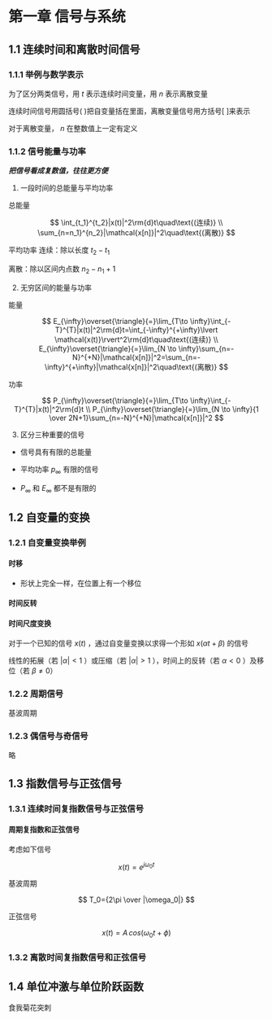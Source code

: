 # 第一章 信号与系统

## 1.1 连续时间和离散时间信号

### 1.1.1 举例与数学表示

为了区分两类信号，用 $t$ 表示连续时间变量，用 $n$ 表示离散变量

连续时间信号用圆括号( )把自变量括在里面，离散变量信号用方括号[ ]来表示

对于离散变量， $n$ 在整数值上一定有定义

### 1.1.2 信号能量与功率

***把信号看成复数值，往往更方便***

1. 一段时间的总能量与平均功率

总能量

$$
\int_{t_1}^{t_2}|x(t)|^2\rm{d}t\quad\text{(连续)}
\\
\sum_{n=n_1}^{n_2}|\mathcal{x[n]}|^2\quad\text{(离散)}
$$

平均功率
连续：除以长度 $t_2-t_1$

离散：除以区间内点数 $n_2-n_1+1$

2. 无穷区间的能量与功率

能量

$$
E_{\infty}\overset{\triangle}{=}\lim_{T\to \infty}\int_{-T}^{T}|x(t)|^2\rm{d}t=\int_{-\infty}^{+\infty}\lvert \mathcal{x(t)}\rvert^2\rm{d}t\quad\text{(连续)}
\\
E_{\infty}\overset{\triangle}{=}\lim_{N \to \infty}\sum_{n=-N}^{+N}|\mathcal{x[n]}|^2=\sum_{n=-\infty}^{+\infty}|\mathcal{x[n]}|^2\quad\text{(离散)}
$$

功率

$$
P_{\infty}\overset{\triangle}{=}\lim_{T\to \infty}\int_{-T}^{T}|x(t)|^2\rm{d}t
\\
P_{\infty}\overset{\triangle}{=}\lim_{N \to \infty}{1 \over 2N+1}\sum_{n=-N}^{+N}|\mathcal{x[n]}|^2
$$

3. 区分三种重要的信号

- 信号具有有限的总能量

- 平均功率 $p_{\infty}$ 有限的信号

- $P_{\infty}$ 和 $E_{\infty}$ 都不是有限的

## 1.2 自变量的变换

### 1.2.1 自变量变换举例

#### 时移

- 形状上完全一样，在位置上有一个移位

#### 时间反转

#### 时间尺度变换

对于一个已知的信号 $x(t)$ ，通过自变量变换以求得一个形如 $x(\alpha t+ \beta)$ 的信号

线性的拓展（若 $|\alpha|<1$ ）或压缩（若 $|\alpha|>1$ ），时间上的反转（若 $\alpha<0$ ）及移位（若 $\beta \neq 0$）

### 1.2.2 周期信号

基波周期

### 1.2.3 偶信号与奇信号

略

## 1.3 指数信号与正弦信号

### 1.3.1 连续时间复指数信号与正弦信号

#### 周期复指数和正弦信号

考虑如下信号

$$
x(t)=e^{j\omega_0t}
$$

基波周期

$$
T_0={2\pi \over |\omega_0|}
$$

正弦信号

$$
x(t)=A\,cos(\omega_0t+\phi)
$$

### 1.3.2 离散时间复指数信号和正弦信号

## 1.4 单位冲激与单位阶跃函数

食我菊花突刺

